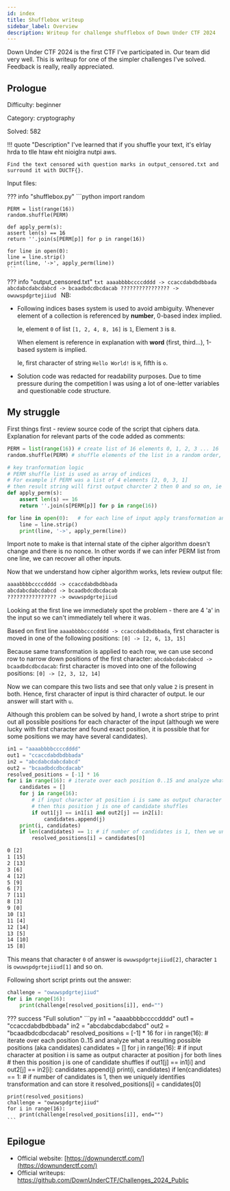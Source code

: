 ```yaml
---
id: index
title: Shufflebox writeup
sidebar_label: Overview
description: Writeup for challenge shufflebox of Down Under CTF 2024
---
```


Down Under CTF 2024 is the first CTF I've participated in. Our team did very well. This is writeup for one of
the simpler challenges I've solved. Feedback is really, really appreciated.

## Prologue

Difficulty: beginner

Category: cryptography

Solved: 582

!!! quote "Description"
    I've learned that if you shuffle your text, it's elrlay hrda to tlle htaw eht nioiglra nutpi aws.
  
    Find the text censored with question marks in output_censored.txt and surround it with DUCTF{}.

Input files:

??? info "shufflebox.py"
    ```python
    import random
    
    PERM = list(range(16))
    random.shuffle(PERM)
    
    def apply_perm(s):
    assert len(s) == 16
    return ''.join(s[PERM[p]] for p in range(16))
    
    for line in open(0):
    line = line.strip()
    print(line, '->', apply_perm(line))
    ```

??? info "output_censored.txt"
    ```txt
    aaaabbbbccccdddd -> ccaccdabdbdbbada
    abcdabcdabcdabcd -> bcaadbdcdbcdacab
    ???????????????? -> owuwspdgrtejiiud
    ```
NB:


* Following indices bases system is used to avoid ambiguity. Whenever element of a collection is referenced by **number**, 0-based index implied. 
 
  Ie, element `0` of list `[1, 2, 4, 8, 16]` is `1`, Element `3` is `8`.
  
  When element is reference in explanation with **word** (first, third...), 1-based system is implied.

  Ie, first character of string `Hello World!` is `H`, fifth is `o`.

* Solution code was redacted for readability purposes. Due to time pressure during the competition I was using a lot of one-letter variables and questionable code structure.

## My struggle

First things first - review source code of the script that ciphers data. Explanation for relevant parts of the code added as comments:

```py title="shuffle.py with comments"
PERM = list(range(16)) # create list of 16 elements 0, 1, 2, 3 ... 16
random.shuffle(PERM) # shuffle elements of the list in a random order, so now we have something like 15, 3, 1, 6 ...

# key tranformation logic
# PERM shuffle list is used as array of indices
# For example if PERM was a list of 4 elements [2, 0, 3, 1] 
# then result string will first output charcter 2 then 0 and so on, ie 'abcd' -> 'cadb'
def apply_perm(s): 
	assert len(s) == 16
	return ''.join(s[PERM[p]] for p in range(16))

for line in open(0):   # for each line of input apply transformation and print input and output
	line = line.strip()
	print(line, '->', apply_perm(line))
```
Import note to make is that internal state of the cipher algorithm doesn't change and there is no nonce. In other words
if we can infer PERM list from one line, we can recover all other inputs.

Now that we understand how cipher algorithm works, lets review output file:

```txt title="output_censored.txt"
aaaabbbbccccdddd -> ccaccdabdbdbbada
abcdabcdabcdabcd -> bcaadbdcdbcdacab
???????????????? -> owuwspdgrtejiiud
```
Looking at the first line we immediately spot the problem - there are 4 'a' in the input so we can't immediately tell
where it was.

Based on first line `aaaabbbbccccdddd -> ccaccdabdbdbbada`, first character is moved in one of the following positions: `[0] -> [2, 6, 13, 15]`

Because same transformation is applied to each row, we can use second row to narrow down positions of the first character:
`abcdabcdabcdabcd -> bcaadbdcdbcdacab`: first character is moved into one of the following positions: `[0] -> [2, 3, 12, 14]`

Now we can compare this two lists and see that only value `2` is present in both. Hence, first character of input is third character of output.
Ie our answer will start with `u`.

Although this problem can be solved by hand, I wrote a short stripe to print out all possible positions for each character of the
input (although we were lucky with first character and found exact position, it is possible that for some positions we may have 
several candidates).

```py
in1 = "aaaabbbbccccdddd"
out1 = "ccaccdabdbdbbada"
in2 = "abcdabcdabcdabcd"
out2 = "bcaadbdcdbcdacab"
resolved_positions = [-1] * 16
for i in range(16): # iterate over each position 0..15 and analyze what a resulting possible positions (aka candidates) 
    candidates = []
    for j in range(16):
        # if input character at position i is same as output character at position j for both lines
        # then this position j is one of candidate shuffles
        if out1[j] == in1[i] and out2[j] == in2[i]: 
            candidates.append(j)
    print(i, candidates)
    if len(candidates) == 1: # if number of candidates is 1, then we uniquely identifies transformation and can store it
        resolved_positions[i] = candidates[0]
```
```txt title="output"
0 [2]
1 [15]
2 [13]
3 [6]
4 [12]
5 [9]
6 [7]
7 [11]
8 [3]
9 [0]
10 [1]
11 [4]
12 [14]
13 [5]
14 [10]
15 [8]
```
This means that character `0` of answer is `owuwspdgrtejiiud[2]`, character `1` is `owuwspdgrtejiiud[1]` and so on.

Following short script prints out the answer:
```py
challenge = "owuwspdgrtejiiud"
for i in range(16):
    print(challenge[resolved_positions[i]], end="")
```

??? success "Full solution"
    ```py
    in1 = "aaaabbbbccccdddd"
    out1 = "ccaccdabdbdbbada"
    in2 = "abcdabcdabcdabcd"
    out2 = "bcaadbdcdbcdacab"
    resolved_positions = [-1] * 16
    for i in range(16): # iterate over each position 0..15 and analyze what a resulting possible positions (aka candidates)
        candidates = []
        for j in range(16):
            # if input character at position i is same as output character at position j for both lines
            # then this position j is one of candidate shuffles
            if out1[j] == in1[i] and out2[j] == in2[i]:
                candidates.append(j)
        print(i, candidates)
        if len(candidates) == 1: # if number of candidates is 1, then we uniquely identifies transformation and can store it
            resolved_positions[i] = candidates[0]
    
    print(resolved_positions)
    challenge = "owuwspdgrtejiiud"
    for i in range(16):
        print(challenge[resolved_positions[i]], end="")
    ```

## Epilogue

* Official website: [https://downunderctf.com/](https://downunderctf.com/)
* Official writeups: https://github.com/DownUnderCTF/Challenges_2024_Public
